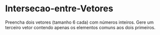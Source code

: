 # Intersecao-entre-Vetores
Preencha dois vetores (tamanho 6 cada) com números inteiros. Gere um terceiro vetor contendo apenas os elementos comuns aos dois primeiros.
